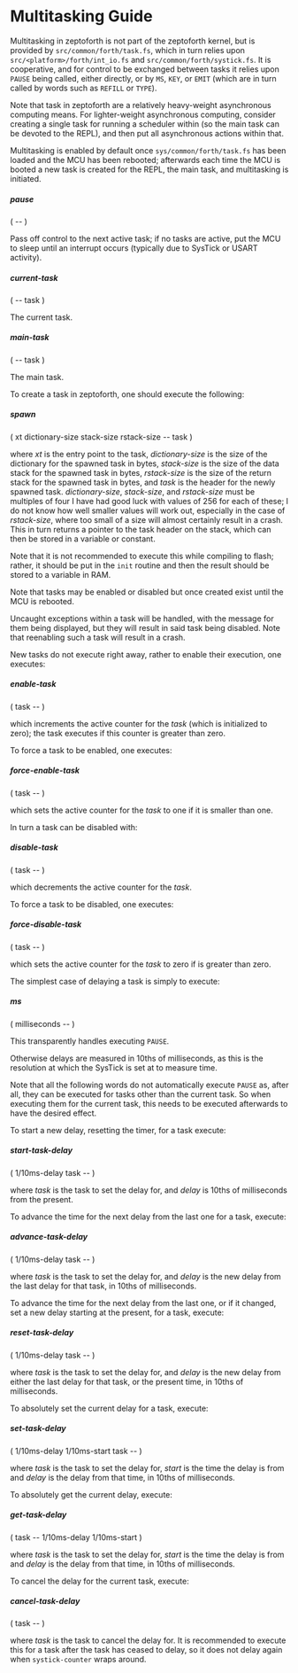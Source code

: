 # Multitasking Guide

Multitasking in zeptoforth is not part of the zeptoforth kernel, but is provided by `src/common/forth/task.fs`, which in turn relies upon `src/<platform>/forth/int_io.fs` and `src/common/forth/systick.fs`. It is cooperative, and for control to be exchanged between tasks it relies upon `PAUSE` being called, either directly, or by `MS`, `KEY`, or `EMIT` (which are in turn called by words such as `REFILL` or `TYPE`).

Note that task in zeptoforth are a relatively heavy-weight asynchronous computing means. For lighter-weight asynchronous computing, consider creating a single task for running a scheduler within (so the main task can be devoted to the REPL), and then put all asynchronous actions within that.

Multitasking is enabled by default once `sys/common/forth/task.fs` has been loaded and the MCU has been rebooted; afterwards each time the MCU is booted a new task is created for the REPL, the main task, and multitasking is initiated.

##### pause
( -- )

Pass off control to the next active task; if no tasks are active, put the MCU to sleep until an interrupt occurs (typically due to SysTick or USART activity).

##### current-task
( -- task )

The current task.

##### main-task
( -- task )

The main task.

To create a task in zeptoforth, one should execute the following:

##### spawn
( xt dictionary-size stack-size rstack-size -- task )

where *xt* is the entry point to the task, *dictionary-size* is the size of the dictionary for the spawned task in bytes, *stack-size* is the size of the data stack for the spawned task in bytes, *rstack-size* is the size of the return stack for the spawned task in bytes, and *task* is the header for the newly spawned task. *dictionary-size*, *stack-size*, and *rstack-size* must be multiples of four I have had good luck with values of 256 for each of these; I do not know how well smaller values will work out, especially in the case of *rstack-size*, where too small of a size will almost certainly result in a crash. This in turn returns a pointer to the task header on the stack, which can then be stored in a variable or constant.

Note that it is not recommended to execute this while compiling to flash; rather, it should be put in the `init` routine and then the result should be stored to a variable in RAM.

Note that tasks may be enabled or disabled but once created exist until the MCU is rebooted.

Uncaught exceptions within a task will be handled, with the message for them being displayed, but they will result in said task being disabled. Note that reenabling such a task will result in a crash.

New tasks do not execute right away, rather to enable their execution, one executes:

##### enable-task
( task -- )

which increments the active counter for the *task* (which is initialized to zero); the task executes if this counter is greater than zero.

To force a task to be enabled, one executes:

##### force-enable-task
( task -- )

which sets the active counter for the *task* to one if it is smaller than one.

In turn a task can be disabled with:

##### disable-task
( task -- )

which decrements the active counter for the *task*.

To force a task to be disabled, one executes:

##### force-disable-task
( task -- )

which sets the active counter for the *task* to zero if is greater than zero.

The simplest case of delaying a task is simply to execute:

##### ms
( milliseconds -- )

This transparently handles executing `PAUSE`.

Otherwise delays are measured in 10ths of milliseconds, as this is the resolution at which the SysTick is set at to measure time.

Note that all the following words do not automatically execute `PAUSE` as, after all, they can be executed for tasks other than the current task. So when executing them for the current task, this needs to be executed afterwards to have the desired effect.

To start a new delay, resetting the timer, for a task execute:

##### start-task-delay
( 1/10ms-delay task -- )

where *task* is the task to set the delay for, and *delay* is 10ths of milliseconds from the present.

To advance the time for the next delay from the last one for a task, execute:

##### advance-task-delay
( 1/10ms-delay task -- )

where *task* is the task to set the delay for, and *delay* is the new delay from the last delay for that task, in 10ths of milliseconds.

To advance the time for the next delay from the last one, or if it changed, set a new delay starting at the present, for a task, execute:

##### reset-task-delay
( 1/10ms-delay task -- )

where *task* is the task to set the delay for, and *delay* is the new delay from either the last delay for that task, or the present time, in 10ths of milliseconds.

To absolutely set the current delay for a task, execute:

##### set-task-delay
( 1/10ms-delay 1/10ms-start task -- )

where *task* is the task to set the delay for, *start* is the time the delay is from and *delay* is the delay from that time, in 10ths of milliseconds.

To absolutely get the current delay, execute:

##### get-task-delay
( task --  1/10ms-delay 1/10ms-start )

where *task* is the task to set the delay for, *start* is the time the delay is from and *delay* is the delay from that time, in 10ths of milliseconds.

To cancel the delay for the current task, execute:

##### cancel-task-delay
( task -- )

where *task* is the task to cancel the delay for. It is recommended to execute this for a task after the task has ceased to delay, so it does not delay again when `systick-counter` wraps around.